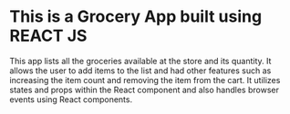 # This is a Grocery App built using REACT JS

This app lists all the groceries available at the store and its quantity. It allows the user to add items to the list and had other features such as increasing the item count and removing the item from the cart. It utilizes states and props within the React component and also handles browser events using React components.
